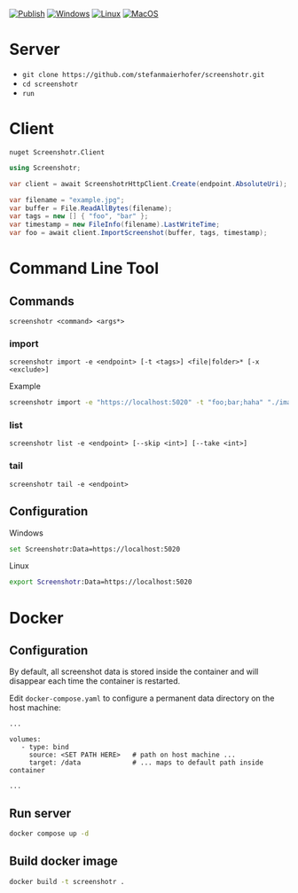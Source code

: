 [![Publish](https://github.com/aardvark-community/screenshotr/actions/workflows/publish.yml/badge.svg)](https://github.com/aardvark-community/screenshotr/actions/workflows/publish.yml)
[![Windows](https://github.com/aardvark-community/screenshotr/actions/workflows/windows.yml/badge.svg)](https://github.com/aardvark-community/screenshotr/actions/workflows/windows.yml)
[![Linux](https://github.com/aardvark-community/screenshotr/actions/workflows/linux.yml/badge.svg)](https://github.com/aardvark-community/screenshotr/actions/workflows/linux.yml)
[![MacOS](https://github.com/aardvark-community/screenshotr/actions/workflows/mac.yml/badge.svg)](https://github.com/aardvark-community/screenshotr/actions/workflows/mac.yml)
# Server

- `git clone https://github.com/stefanmaierhofer/screenshotr.git`
- `cd screenshotr`
- `run`

# Client

`nuget Screenshotr.Client`

```csharp
using Screenshotr;

var client = await ScreenshotrHttpClient.Create(endpoint.AbsoluteUri);

var filename = "example.jpg";
var buffer = File.ReadAllBytes(filename);
var tags = new [] { "foo", "bar" };
var timestamp = new FileInfo(filename).LastWriteTime;
var foo = await client.ImportScreenshot(buffer, tags, timestamp);
```

# Command Line Tool

## Commands

`screenshotr <command> <args*>`

### import

```
screenshotr import -e <endpoint> [-t <tags>] <file|folder>* [-x <exclude>]
```

Example
```bash
screenshotr import -e "https://localhost:5020" -t "foo;bar;haha" "./images"
```

### list

`screenshotr list -e <endpoint> [--skip <int>] [--take <int>]`

### tail

`screenshotr tail -e <endpoint>`

## Configuration

Windows

```bash
set Screenshotr:Data=https://localhost:5020 
```

Linux

```bash
export Screenshotr:Data=https://localhost:5020
```

# Docker

## Configuration

By default, all screenshot data is stored inside the container and will disappear each time the 
container is restarted.

Edit `docker-compose.yaml` to configure a permanent data directory on the host machine:
```docker
...

volumes:
   - type: bind
     source: <SET PATH HERE>   # path on host machine ...
     target: /data             # ... maps to default path inside container

...
```

## Run server
```bash
docker compose up -d
```

## Build docker image
```bash
docker build -t screenshotr .
```

